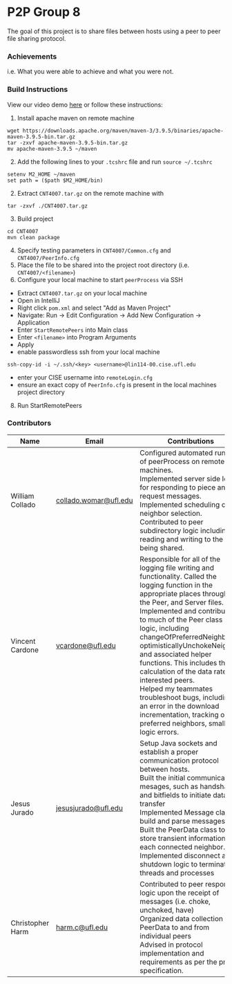 # P2P Group 8

The goal of this project is to share files between hosts using a peer to peer file sharing protocol.

### Achievements
i.e. What you were able to achieve and what you were not.
### Build Instructions
View our video demo [here](youtube.com) or follow these instructions:
1. Install apache maven on remote machine
```
wget https://downloads.apache.org/maven/maven-3/3.9.5/binaries/apache-maven-3.9.5-bin.tar.gz
tar -zxvf apache-maven-3.9.5-bin.tar.gz
mv apache-maven-3.9.5 ~/maven
```
2. Add the following lines to your `.tcshrc` file and run `source ~/.tcshrc`
```
setenv M2_HOME ~/maven
set path = ($path $M2_HOME/bin)
```
2. Extract `CNT4007.tar.gz` on the remote machine with
```
tar -zxvf ./CNT4007.tar.gz
```
3. Build project
```
cd CNT4007
mvn clean package
```
4. Specify testing parameters in `CNT4007/Common.cfg` and `CNT4007/PeerInfo.cfg`
5. Place the file to be shared into the project root directory (i.e. `CNT4007/<filename>`)
6. Configure your local machine to start `peerProcess` via SSH
- Extract `CNT4007.tar.gz` on your local machine
- Open in IntelliJ
- Right click `pom.xml` and select "Add as Maven Project"
- Navigate: Run -> Edit Configuration -> Add New Configuration -> Application
- Enter `StartRemotePeers` into Main class
- Enter `<filename>` into Program Arguments
- Apply
- enable passwordless ssh from your local machine
```
ssh-copy-id -i ~/.ssh/<key> <username>@lin114-00.cise.ufl.edu
```
- enter your CISE username into `remoteLogin.cfg`
- ensure an exact copy of `PeerInfo.cfg` is present in the local machines project directory
8. Run StartRemotePeers

### Contributors
| Name              | Email                   | Contributions                                                                                                                                                                                                                                                                                                                                                                                                                                                                                                                                                      |
|-------------------|-------------------------|--------------------------------------------------------------------------------------------------------------------------------------------------------------------------------------------------------------------------------------------------------------------------------------------------------------------------------------------------------------------------------------------------------------------------------------------------------------------------------------------------------------------------------------------------------------------|
| William Collado  | collado.womar@ufl.edu   | Configured automated running of peerProcess on remote machines.<br/>Implemented server side logic for responding to piece and request messages.<br/>Implemented scheduling of neighbor selection.<br/>Contributed to peer subdirectory logic including reading and writing to the file being shared.<br/>                                                                                                                                                                                                                                                          |
| Vincent Cardone   | vcardone@ufl.edu        | Responsible for all of the logging file writing and functionality. Called the logging function in the appropriate places throughout the Peer, and Server files.<br/>Implemented and contributed to much of the Peer class logic, including changeOfPreferredNeighbors, optimisticallyUnchokeNeighbor and associated helper functions. This includes the calculation of the data rate for interested peers.<br/>Helped my teammates troubleshoot bugs, including an error in the download incrementation, tracking of preferred neighbors, small logic errors.<br/> |
| Jesus Jurado      | jesusjurado@ufl.edu     | Setup Java sockets and establish a proper communication protocol between hosts.<br/>Built the initial communication mesages, such as handshakes and bitfields to initiate data transfer<br/>Implemented Message class to build and parse messages<br/>Built the PeerData class to store transient information for each connected neighbor.<br/>Implemented disconnect and shutdown logic to terminate all threads and processes<br/>                                                                                                                               |
| Christopher Harm  | harm.c@ufl.edu          | Contributed to peer response logic upon the receipt of messages (i.e. choke, unchoked, have)<br/>Organized data collection of PeerData to and from individual peers<br/>Advised in protocol implementation and requirements as per the project specification.<br/>                                                                                                                                                                                                                                                                                                 |
